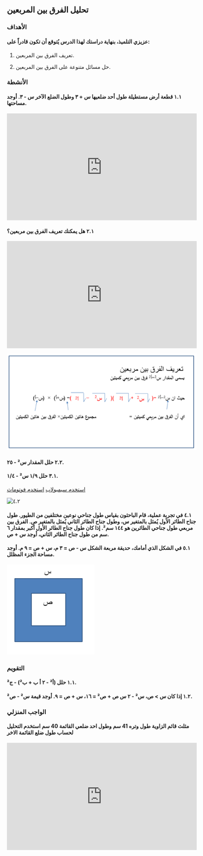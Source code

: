 ## تحليل الفرق بين المربعين

### الأهداف

#### عزيزي التلميذ، بنهاية دراستك لهذا الدرس يُتوقع أن تكون قادراً على:

1. تعريف الفرق بين المربعين.

2. حل مسائل متنوعة على الفرق بين المربعين.

### الأنشطة

#### ١.١ قطعة أرض مستطيلة طول أحد ضلعيها س + ٣ وطول الضلع الآخر س - ٣. أوجد مساحتها.

<div style="position: relative; padding-bottom: 56.25%; height: 0; overflow: hidden;">
  <iframe style="position: absolute; top: 0; left: 0; width: 100%; height: 100%;" src="https://www.youtube.com/embed/11HLBZnzfmc" frameborder="0" allow="accelerometer; autoplay; clipboard-write; encrypted-media; gyroscope; picture-in-picture" allowfullscreen></iframe>
</div>

#### ٢.١ هل يمكنك تعريف الفرق بين مربعين؟

<div style="position: relative; padding-bottom: 56.25%; height: 0; overflow: hidden; margin-bottom: 10px;">
  <iframe style="position: absolute; top: 0; left: 0; width: 100%; height: 100%;" src="https://www.youtube.com/embed/AyhhHpHVlnI" frameborder="0" allow="accelerometer; autoplay; clipboard-write; encrypted-media; gyroscope; picture-in-picture" allowfullscreen></iframe>
</div>

![٤.١](../Images/lec4-1.png)

#### ٢.٢ حلل المقدار س² - ٢٥.

#### ٣.١ حلل ١/٩ س² - ١/٤.

<a href="https://ar.symbolab.com/" target="_blank">استخدم سيمبولاب</a>
<a href="https://photomath.com/install/" target="_blank">استخدم فوتوماث</a>

![٤.٢](https://1.bp.blogspot.com/-Dk5I20fWbPg/YHCs0xdaq4I/AAAAAAAAB6E/0X7E-Jz2iPArPF64jdLp2ZPh3gqARXHNACLcBGAsYHQ/s1227/%25D8%25A7%25D9%2585%25D8%25AA%25D8%25AD%25D8%25A7%25D9%2586.png)

#### ٤.١ في تجربة عملية، قام الباحثون بقياس طول جناحي نوعين مختلفين من الطيور. طول جناح الطائر الأول يُمثل بالمتغير س، وطول جناح الطائر الثاني يُمثل بالمتغير ص. الفرق بين مربعي طول جناحي الطائرين هو ١٤٤ سم². إذا كان طول جناح الطائر الأول أكبر بمقدار ٦ سم من طول جناح الطائر الثاني، أوجد س + ص.

#### ٥.١ في الشكل الذي أمامك، حديقة مربعة الشكل س - ص = ٣ م، س + ص = ٩ م. أوجد مساحة الجزء المظلل.

![٤.٣](../Images/lec4-2.png)

### التقويم

#### ١.١ حلل (أ² - ٢ أ ب + ب²) - ج².

#### ١.٢ إذا كان س > ص، س² - ٢ س ص + ص² = ١٦، س + ص = ٩. أوجد قيمة س² - ص².

### الواجب المنزلي 

#### مثلث قائم الزاوية طول وتره 41 سم وطول احد ضلعي القائمة 40 سم استخدم التحليل لحساب طول ضلع القائمة الاخر 

<div style="position: relative; padding-bottom: 56.25%; height: 0; overflow: hidden; margin-bottom: 10px;">
  <iframe style="position: absolute; top: 0; left: 0; width: 100%; height: 100%;" src="https://www.youtube.com/embed/_ZVLzutyTsI" frameborder="0" allow="accelerometer; autoplay; clipboard-write; encrypted-media; gyroscope; picture-in-picture" allowfullscreen></iframe>
</div>